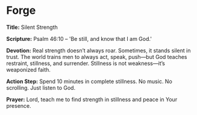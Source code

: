 # Forge

**Title:** Silent Strength

**Scripture:** Psalm 46:10 – 'Be still, and know that I am God.'

**Devotion:**
Real strength doesn’t always roar. Sometimes, it stands silent in trust. The world trains men to always act, speak, push—but God teaches restraint, stillness, and surrender. Stillness is not weakness—it’s weaponized faith.

**Action Step:** Spend 10 minutes in complete stillness. No music. No scrolling. Just listen to God.

**Prayer:**
Lord, teach me to find strength in stillness and peace in Your presence.